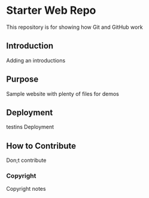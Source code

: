 # Starter Web Repo

This repository is for showing how Git and GitHub work

## Introduction

Adding an introductions

## Purpose

Sample website with plenty of files for demos

## Deployment

testins Deployment

## How to Contribute

Don;t contribute

### Copyright
Copyright notes